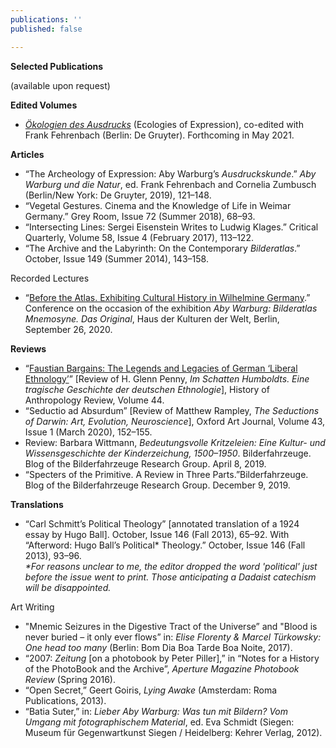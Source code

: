 ```yaml
---
publications: ''
published: false

---
```

**Selected Publications**

(available upon request)

**Edited Volumes**

* [_Ökologien des Ausdrucks_](https://www.degruyter.com/view/title/541863?rskey=HTbvuT&result=6) (Ecologies of Expression), co-edited with Frank Fehrenbach (Berlin: De Gruyter). Forthcoming in May 2021.

**Articles**

* “The Archeology of Expression: Aby Warburg’s _Ausdruckskunde_.” _Aby Warburg und die Natur_, ed. Frank Fehrenbach and Cornelia Zumbusch (Berlin/New York: De Gruyter, 2019), 121–148.
* “Vegetal Gestures. Cinema and the Knowledge of Life in Weimar Germany.” Grey Room, Issue 72 (Summer 2018), 68–93.
* “Intersecting Lines: Sergei Eisenstein Writes to Ludwig Klages.” Critical Quarterly, Volume 58, Issue 4 (February 2017), 113–122.
* “The Archive and the Labyrinth: On the Contemporary _Bilderatlas_.” October, Issue 149 (Summer 2014), 143–158.

Recorded Lectures

* “[Before the Atlas. Exhibiting Cultural History in Wilhelmine Germany](https://www.hkw.de/en/app/mediathek/video/83627).” Conference on the occasion of the exhibition _Aby Warburg: Bilderatlas Mnemosyne. Das Original_, Haus der Kulturen der Welt, Berlin, September 26, 2020.

**Reviews**

* “[Faustian Bargains: The Legends and Legacies of German ‘Liberal Ethnology’](https://histanthro.org/reviews/faustian-bargains/)” \[Review of H. Glenn Penny, _Im Schatten Humboldts. Eine tragische Geschichte der deutschen Ethnologie_\], History of Anthropology Review, Volume 44.
* “Seductio ad Absurdum” \[Review of Matthew Rampley, _The Seductions of Darwin: Art, Evolution, Neuroscience_\], Oxford Art Journal, Volume 43, Issue 1 (March 2020), 152–155.
* Review: Barbara Wittmann, _Bedeutungsvolle Kritzeleien: Eine Kultur- und Wissensgeschichte der Kinderzeichung, 1500–1950_. Bilderfahrzeuge. Blog of the Bilderfahrzeuge Research Group. April 8, 2019.
* “Specters of the Primitive. A Review in Three Parts.”Bilderfahrzeuge. Blog of the Bilderfahrzeuge Research Group. December 9, 2019.

**Translations**

* “Carl Schmitt’s Political Theology” \[annotated translation of a 1924 essay by Hugo Ball\]. October, Issue 146 (Fall 2013), 65–92. With “Afterword: Hugo Ball’s Political* Theology.” October, Issue 146 (Fall 2013), 93–96.  
  _*For reasons unclear to me, the editor dropped the word 'political' just before the issue went to print. Those anticipating a Dadaist catechism will be disappointed._

Art Writing

* "Mnemic Seizures in the Digestive Tract of the Universe” and "Blood is never buried – it only ever flows” in: _Elise Florenty & Marcel Türkowsky: One head too many_ (Berlin: Bom Dia Boa Tarde Boa Noite, 2017).
* “2007: _Zeitung_ \[on a photobook by Peter Piller\],” in “Notes for a History of the PhotoBook and the Archive”, _Aperture Magazine Photobook Review_ (Spring 2016).
* “Open Secret,” Geert Goiris, _Lying Awake_ (Amsterdam: Roma Publications, 2013).
* “Batia Suter,” in: _Lieber Aby Warburg: Was tun mit Bildern? Vom Umgang mit fotographischem Material_, ed. Eva Schmidt (Siegen: Museum für Gegenwartkunst Siegen / Heidelberg: Kehrer Verlag, 2012).